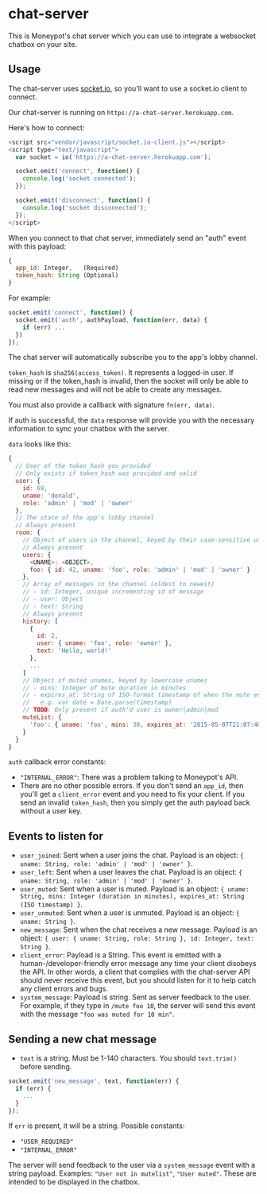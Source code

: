 # chat-server

This is Moneypot's chat server which you can use to integrate a websocket chatbox on your site.

## Usage

The chat-server uses [socket.io](http://socket.io/), so you'll want to use a socket.io client to connect.

Our chat-server is running on `https://a-chat-server.herokuapp.com`.

Here's how to connect:

``` javascript
<script src="vendor/javascript/socket.io-client.js"></script>
<script type="text/javascript">
  var socket = io('https://a-chat-server.herokuapp.com');

  socket.emit('connect', function() {
    console.log('socket connected');
  });

  socket.emit('disconnect', function() {
    console.log('socket disconnected');
  });
</script>
```

When you connect to that chat server, immediately send an "auth" event with this payload:

``` javascript
{
  app_id: Integer,   (Required)
  token_hash: String (Optional)
}
```

For example:

``` javascript
socket.emit('connect', function() {
  socket.emit('auth', authPayload, function(err, data) {
    if (err) ...
  })
});
```

The chat server will automatically subscribe you to the app's lobby channel.

`token_hash` is `sha256(access_token)`. It represents a logged-in user. If missing or if the token_hash is invalid, then the socket will only be able to read new messages and will not be able to create any messages.

You must also provide a callback with signature `fn(err, data)`.

If auth is successful, the `data` response will provide you with the necessary information to sync your chatbox with the server.

`data` looks like this:

``` javascript
{
  // User of the token_hash you provided
  // Only exists if token_hash was provided and valid
  user: {
    id: 69,
    uname: 'donald',
    role: 'admin' | 'mod' | 'owner'
  },
  // The state of the app's lobby channel
  // Always present
  room: {
    // Object of users in the channel, keyed by their case-sensitive usernames
    // Always present
    users: {
      <UNAME>: <OBJECT>,
      foo: { id: 42, uname: 'foo', role: 'admin' | 'mod' | 'owner' }
    },
    // Array of messages in the channel (oldest to newest)
    // - id: Integer, unique incrementing id of message
    // - user: Object
    // - text: String
    // Always present
    history: [
      {
        id: 2,
        user: { uname: 'foo', role: 'owner' },
        text: 'Hello, world!'
      },
      ...
    ]
    // Object of muted unames, keyed by lowercase unames
    // - mins: Integer of mute duration in minutes
    // - expires_at: String of ISO-format timestamp of when the mute ends
    //   e.g. var date = Date.parse(timestamp)
    // TODO: Only present if auth'd user is owner|admin|mod
    muteList: {
      'foo': { uname: 'foo', mins: 30, expires_at: '2015-05-07T21:07:40.322Z' }
    }
  }
}
```

`auth` callback error constants:

- `"INTERNAL_ERROR"`: There was a problem talking to Moneypot's API.
- There are no other possible errors. If you don't send an `app_id`, then you'll get a `client_error` event and you need to fix your client. If you send an invalid `token_hash`, then you simply get the auth payload back without a user key.


## Events to listen for

- `user_joined`: Sent when a user joins the chat. Payload is an object: `{ uname: String, role: 'admin' | 'mod' | 'owner' }`.
- `user_left`: Sent when a user leaves the chat. Payload is an object: `{ uname: String, role: 'admin' | 'mod' | 'owner' }`.
- `user_muted`: Sent when a user is muted. Payload is an object: `{ uname: String, mins: Integer (duration in minutes), expires_at: String (ISO timestamp) }`.
- `user_unmuted`: Sent when a user is unmuted. Payload is an object: `{ uname: String }`.
- `new_message`: Sent when the chat receives a new message. Payload is an object: `{ user: { uname: String, role: String }, id: Integer, text: String }`.
- `client_error`: Payload is a String. This event is emitted with a human-/developer-friendly error message any time your client disobeys the API. In other words, a client that complies with the chat-server API should never receive this event, but you should listen for it to help catch any client errors and bugs.
- `system_message`: Payload is string. Sent as server feedback to the user. For example, if they type in `/mute foo 10`, the server will send this event with the message `"foo was muted for 10 min"`.

## Sending a new chat message

- `text` is a string. Must be 1-140 characters. You should `text.trim()` before sending.

``` javascript
socket.emit('new_message', text, function(err) {
  if (err) {
    ...
  }
});
```

If `err` is present, it will be a string. Possible constants:

- `"USER_REQUIRED"`
- `"INTERNAL_ERROR"`

The server will send feedback to the user via a `system_message` event with a string payload. Examples: `"User not in mutelist"`, `"User muted"`. These are intended to be displayed in the chatbox.
